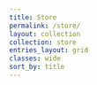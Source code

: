 ```yaml
---
title: Store
permalink: /store/
layout: collection
collection: store
entries_layout: grid
classes: wide
sort_by: title
---
```


